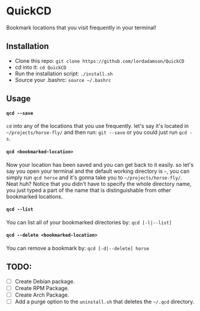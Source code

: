 # QuickCD
Bookmark locations that you visit frequently in your terminal!

## Installation
* Clone this repo: `git clone https://github.com/lordadamson/QuickCD`
* cd into it: `cd QuickCD`
* Run the installation script: `./install.sh`
* Source your .bashrc: `source ~/.bashrc`

## Usage
#### `qcd --save`
`cd` into any of the locations that you use frequently. let's say it's located in `~/projects/horse-fly/` and then run: `git --save` or you could just run `qcd -s`.

#### `qcd <bookmarked-location>`
Now your location has been saved and you can get back to it easily. so let's say you open your terminal and the default working directory is `~`, you can simply run `qcd horse` and it's gonna take you to `~/projects/horse-fly/`. Neat huh? Notice that you didn't have to specify the whole directory name, you just typed a part of the name that is distinguishable from other bookmarked locations.

#### `qcd --list`
You can list all of your bookmarked directories by: `qcd [-l|--list]`

#### `qcd --delete <bookmarked-location>`
You can remove a bookmark by: `qcd [-d|--delete] horse`

## TODO:
* [ ] Create Debian package.
* [ ] Create RPM Package.
* [ ] Create Arch Package.
* [ ] Add a purge option to the `uninstall.sh` that deletes the `~/.qcd` directory.
